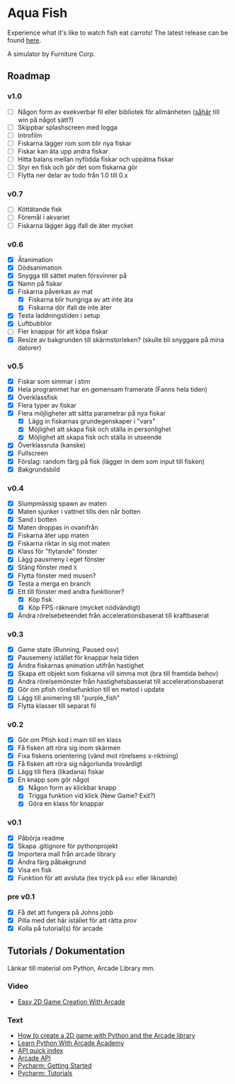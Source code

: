 # Aqua Fish

Experience what it's like to watch fish eat carrots! The latest release can be found [here](https://github.com/owlnical/fc-aqua-fish/releases).

A simulator by Furniture Corp.

## Roadmap

### v1.0

- [ ] Någon form av exekverbar fil eller bibliotek för allmänheten ([såhär](http://arcade.academy/examples/pyinstaller.html) till win på något sätt?)
- [ ] Skippbar splashscreen med logga
- [ ] Introfilm
- [ ] Fiskarna lägger rom som blir nya fiskar
- [ ] Fiskar kan äta upp andra fiskar
- [ ] Hitta balans mellan nyfödda fiskar och uppätna fiskar
- [ ] Styr en fisk och gör det som fiskarna gör
- [ ] Flytta ner delar av todo från 1.0 till 0.x

### v0.7
- [ ] Köttätande fisk
- [ ] Föremål i akvariet
- [ ] Fiskarna lägger ägg ifall de äter mycket

### v0.6
- [x] Ätanimation
- [x] Dödsanimation
- [x] Snygga till sättet maten försvinner på
- [x] Namn på fiskar
- [x] Fiskarna påverkas av mat
  - [x] Fiskarna blir hungriga av att inte äta
  - [x] Fiskarna dör ifall de inte äter
- [x] Testa laddningstiden i setup
- [x] Luftbubblor
- [ ] Fler knappar för att köpa fiskar
- [x] Resize av bakgrunden till skärmstorleken? (skulle bli snyggare på mina datorer)

### v0.5

- [x] Fiskar som simmar i stim
- [x] Hela programmet har en gemensam framerate (Fanns hela tiden)
- [x] Överklassfisk
- [x] Flera typer av fiskar
- [x] Flera möjligheter att sätta parametrar på nya fiskar
  -[x] Lägg in fiskarnas grundegenskaper i "vars"
  -[x] Möjlighet att skapa fisk och ställa in personlighet
  -[x] Möjlighet att skapa fisk och ställa in utseende
- [x] Överklassruta (kanske)
- [x] Fullscreen
- [x] Förslag: random färg på fisk (lägger in dem som input till fisken)
- [x] Bakgrundsbild

### v0.4

- [x] Slumpmässig spawn av maten
- [x] Maten sjunker i vattnet tills den når botten
- [x] Sand i botten
- [x] Maten droppas in ovanifrån
- [x] Fiskarna äter upp maten
- [x] Fiskarna riktar in sig mot maten
- [x] Klass för "flytande" fönster
- [x] Lägg pausmeny i eget fönster
- [x] Stäng fönster med `X`
- [x] Flytta fönster med musen?
- [x] Testa a merga en branch
- [x] Ett till fönster med andra funktioner?
  - [x] Köp fisk
  - [x] Köp FPS-räknare (mycket nödvändigt)
- [x] Ändra rörelsebeteendet från accelerationsbaserat till kraftbaserat

### v0.3

- [x] Game state (Running, Paused osv)
- [x] Pausemeny istället för knappar hela tiden
- [x] Ändra fiskarnas animation utifrån hastighet
- [x] Skapa ett objekt som fiskarna vill simma mot (bra till framtida behov)
- [x] Ändra rörelsemönster från hastighetsbasserat till accelerationsbaserat
- [x] Gör om pfish rörelsefunktion till en metod i update
- [x] Lägg till animering till "purple_fish"
- [x] Flytta klasser till separat fil

### v0.2
- [x] Gör om Pfish kod i main till en klass
- [x] Få fisken att röra sig inom skärmen
- [x] Fixa fiskens orientering (vänd mot rörelsens x-riktning)
- [x] Få fisken att röra sig någorlunda trovärdigt
- [x] Lägg till flera (likadana) fiskar
- [x] En knapp som gör något
  - [x] Någon form av klickbar knapp
  - [x] Trigga funktion vid klick (New Game? Exit?)
  - [x] Göra en klass för knappar

### v0.1

- [x] Påbörja readme
- [x] Skapa .gitignore för pythonprojekt
- [x] Importera mall från arcade library
- [x] Ändra färg påbakgrund
- [x] Visa en fisk
- [x] Funktion för att avsluta (tex tryck på `esc` eller liknande)

### pre v0.1

- [x] Få det att fungera på Johns jobb
- [x] Pilla med det här istället för att rätta prov
- [x] Kolla på tutorial(s) för arcade

## Tutorials / Dokumentation

Länkar till material om Python, Arcade Library mm.

### Video

- [Easy 2D Game Creation With Arcade](https://www.youtube.com/watch?v=8InKwiysVIk)

### Text

- [How to create a 2D game with Python and the Arcade library](https://opensource.com/article/18/4/easy-2d-game-creation-python-and-arcade)
- [Learn Python With Arcade Academy](https://arcade-book.readthedocs.io/en/latest/)
- [API quick index](http://arcade.academy/quick_index.html)
- [Arcade API](http://arcade.academy/arcade.html)
- [Pycharm: Getting Started](https://confluence.jetbrains.com/display/PYH/Getting+Started+with+PyCharm)
- [Pycharm: Tutorials](https://confluence.jetbrains.com/display/PYH/PyCharm+Tutorials)

